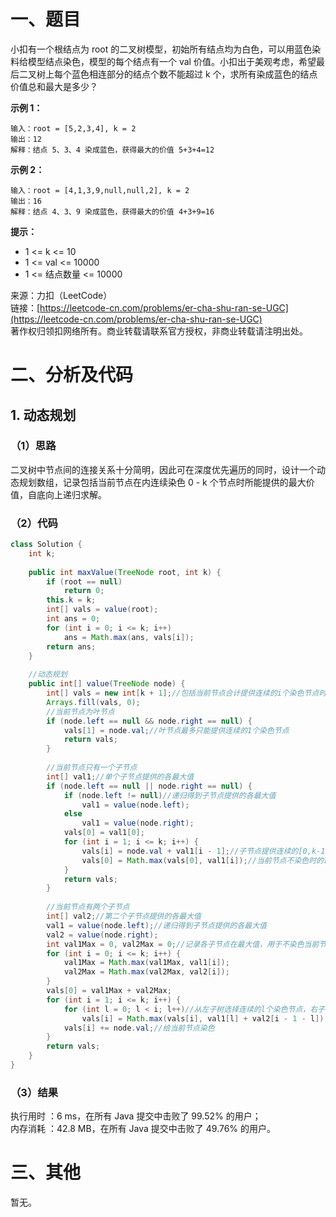 # 一、题目
小扣有一个根结点为 root 的二叉树模型，初始所有结点均为白色，可以用蓝色染料给模型结点染色，模型的每个结点有一个 val 价值。小扣出于美观考虑，希望最后二叉树上每个蓝色相连部分的结点个数不能超过 k 个，求所有染成蓝色的结点价值总和最大是多少？      
      
**示例 1：**    
```
输入：root = [5,2,3,4], k = 2
输出：12
解释：结点 5、3、4 染成蓝色，获得最大的价值 5+3+4=12
```
**示例 2：**      
```
输入：root = [4,1,3,9,null,null,2], k = 2
输出：16
解释：结点 4、3、9 染成蓝色，获得最大的价值 4+3+9=16
```
**提示：**      
- 1 <= k <= 10
- 1 <= val <= 10000
- 1 <= 结点数量 <= 10000
       
       
来源：力扣（LeetCode）     
链接：[https://leetcode-cn.com/problems/er-cha-shu-ran-se-UGC](https://leetcode-cn.com/problems/er-cha-shu-ran-se-UGC)        
著作权归领扣网络所有。商业转载请联系官方授权，非商业转载请注明出处。       
# 二、分析及代码    
## 1. 动态规划
### （1）思路
二叉树中节点间的连接关系十分简明，因此可在深度优先遍历的同时，设计一个动态规划数组，记录包括当前节点在内连续染色 0 - k 个节点时所能提供的最大价值，自底向上递归求解。       
### （2）代码
```java
class Solution {
    int k;
    
    public int maxValue(TreeNode root, int k) {
        if (root == null)
            return 0;
        this.k = k;
        int[] vals = value(root);
        int ans = 0;
        for (int i = 0; i <= k; i++)
            ans = Math.max(ans, vals[i]);
        return ans;
    }
    
    //动态规划
    public int[] value(TreeNode node) {
        int[] vals = new int[k + 1];//包括当前节点合计提供连续的i个染色节点时, 提供的最大值
        Arrays.fill(vals, 0);
        //当前节点为叶节点
        if (node.left == null && node.right == null) {
            vals[1] = node.val;//叶节点最多只能提供连续的1个染色节点
            return vals;
        }
        
        //当前节点只有一个子节点
        int[] val1;//单个子节点提供的各最大值
        if (node.left == null || node.right == null) {
            if (node.left != null)//递归得到子节点提供的各最大值
                val1 = value(node.left);
            else
                val1 = value(node.right);
            vals[0] = val1[0];
            for (int i = 1; i <= k; i++) {
                vals[i] = node.val + val1[i - 1];//子节点提供连续的[0,k-1]个染色节点
                vals[0] = Math.max(vals[0], val1[i]);//当前节点不染色时的最大值，为所有子节点情况的最大值
            }
            return vals;
        }
        
        //当前节点有两个子节点
        int[] val2;//第二个子节点提供的各最大值
        val1 = value(node.left);//递归得到子节点提供的各最大值
        val2 = value(node.right);
        int val1Max = 0, val2Max = 0;//记录各子节点在最大值，用于不染色当前节点的情况
        for (int i = 0; i <= k; i++) {
            val1Max = Math.max(val1Max, val1[i]);
            val2Max = Math.max(val2Max, val2[i]);
        }
        vals[0] = val1Max + val2Max;
        for (int i = 1; i <= k; i++) {
            for (int l = 0; l < i; l++)//从左子树选择连续的l个染色节点，右子树选择i-1-l个
                vals[i] = Math.max(vals[i], val1[l] + val2[i - 1 - l]);
            vals[i] += node.val;//给当前节点染色
        }
        return vals;
    }
}
```
### （3）结果
执行用时 ：6 ms，在所有 Java 提交中击败了 99.52% 的用户；    
内存消耗 ：42.8 MB，在所有 Java 提交中击败了 49.76% 的用户。      
# 三、其他
暂无。  
